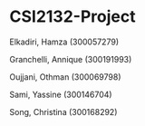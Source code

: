 # CSI2132-Project

Elkadiri, Hamza (300057279)

Granchelli, Annique (300191993)

Oujjani, Othman (300069798)

Sami, Yassine (300146704)

Song, Christina (300168292)
